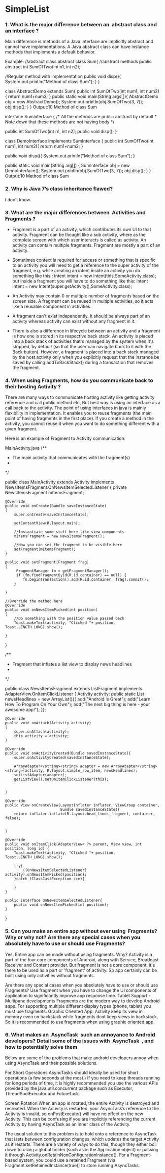 # SimpleList

### 1. What is the major difference between an ​ abstract ​class and an ​ interface ?

Main difference is methods of a Java interface are implicitly abstract and cannot have implementations. A Java abstract class can have instance methods that implements a default behavior.

Example:
//abstract class
abstract class Sum{
   //abstract methods
   public abstract int SumOfTwo(int n1, int n2);
   
   //Regular method with implementation
   public void disp(){
      System.out.println("Method of class Sum");
   }
}

class AbstractDemo extends Sum{
   public int SumOfTwo(int num1, int num2){
	return num1+num2;
   }
   public static void main(String args[]){
      AbstractDemo obj = new AbstractDemo();
      System.out.println(obj.SumOfTwo(3, 7));
      obj.disp();
   }
}
Output:10
Method of class Sum

interface SumInterface
{
   /* All the methods are public abstract by default
    * Note down that these methods are not having body
    */
  
   public int SumOfTwo(int n1, int n2);
   public void disp();
}

class DemoInterface implements SumInterface
{
  public int SumOfTwo(int num1, int num2){
	return num1+num2;
   }
   
   public void disp(){
      System.out.println("Method of class Sum");
   }
   
  public static void main(String arg[])
  {
      SumInterface obj = new DemoInterface();
      System.out.println(obj.SumOfTwo(3, 7));
      obj.disp();
  }
}
Output:10
Method of class Sum

 
### 2. Why is Java 7’s class inheritance flawed?
I don’t know.

### 3. What are the major differences between ​ Activities ​and ​ Fragments ​? 

- Fragment is a part of an activity, which contributes its own UI to that activity. Fragment can be thought like a sub activity, where as the complete screen with which user interacts is called as activity. An activity can contain multiple fragments. Fragment are mostly a part of an activity.

- Sometimes context is required for access or something that is specific to an activity you will need to get a reference to the super activity of the fragment, e.g. while creating an intent inside an activity you do something like this :
    Intent intent = new Intent(this,SomeActivity.class);
but inside a fragment you will have to do something like this:
    Intent intent = new Intent(super.getActivity(),SomeActivity.class);
	
- An Activity may contain 0 or multiple number of fragments based on the screen size. A fragment can be reused in multiple activities, so it acts like a reusable component in activities.

- A fragment can't exist independently. It should be always part of an activity whereas activity can exist without any fragment in it.

- There is also a difference in lifecycle between an activity and a fragment is how one is stored in its respective back stack. An activity is placed into a back stack of activities that's managed by the system when it's stopped, by default (so that the user can navigate back to it with the Back button). However, a fragment is placed into a back stack managed by the host activity only when you explicitly request that the instance be saved by calling addToBackStack() during a transaction that removes the fragment.

### 4. When using Fragments, how do you communicate back to their hosting Activity ​? 
There are many ways to communicate hosting activity like getting activity reference and call public method etc, But best way is using an interface as a call back to the activity. The point of using interfaces in java is mainly flexibility in implementation. It enables you to reuse fragments (the main point of having fragments in the first place). If you create a method in the activity, you cannot reuse it when you want to do something different with a given fragment.

Here is an example of Fragment to Activity communication:

MainActivity.java
/**
 * The main activity that communicates with the fragment(s)
 * 
 */
 
 public class MainActivity extends Activity implements NewsItemsFragment.OnNewsItemSelectedListener
 {
    private NewsItemsFragment mItemsFragment;
 
    @Override
    public void onCreate(Bundle saveInstanceState)
    {
        super.onCreate(saveInstanceState);
 
        setContentView(R.layout.main);
 
        //Instantiate some stuff here like view components
        mItemsFragment = new NewsItemsFragment();
 
        //Now you can set the fragment to be visible here
        setFragment(mItemsFragment);
    }
 
    public void setFragment(Fragment frag)
    {    
         FragmentManager fm = getFragmentManager();   
         if (fm.findFragmentById(R.id.container) == null) {
            fm.beginTransaction().add(R.id.container, frag).commit();
        }
     
    }
 
    //Override the method here
    @Override
    public void onNewsItemPicked(int position)
    {
        //Do something with the position value passed back
        Toast.makeText(activity, "Clicked "+ position, Toast.LENGTH_LONG).show();
        
    }
 }


  
 
 /**
 * Fragment that inflates a list view to display news headlines
 * 
 */
 
 public class NewsItemsFragment extends ListFragment implements AdapterView.OnItemClickListener
 {
    Activity activity;
    public static List<string> newsHeadlines = new ArrayList</string><string>(){{
        add("Android Is Great");
        add("Learn How To Program On Your Own");
        add("The next big thing is here - your awesome app!");
    }};
    
    @Override
    public void onAttach(Activity activity)
    {
        super.onAttach(activity);
        this.activity = activity;
    }
 
    @Override
    public void onActivityCreated(Bundle savedInstanceState){
        super.onActivityCreated(savedInstanceState);
 
        ArrayAdapter</string><string> adapter = new ArrayAdapter</string><string>(activity, R.layout.simple_row_item, newsHeadlines);
        setListAdapter(adapter);
        getListView().setOnItemClickListener(this);
 
 
    }
 
    @Override
    public View onCreateView(LayoutInflater inflater, ViewGroup container,
                             Bundle savedInstanceState){
        return inflater.inflate(R.layout.head_lines_fragment, container, false);
 
 
    }
 
    @Override
    public void onItemClick(AdapterView< ?> parent, View view, int position, long id) {
        Toast.makeText(activity, "Clicked "+ position, Toast.LENGTH_LONG).show();
 
        try{
            ((OnNewsItemSelectedListener) activity).onNewsItemPicked(position);
        }catch (ClassCastException cce){
 
        }
    }
 
    public interface OnNewsItemSelectedListener{
        public void onNewsItemPicked(int position);
    }
 }
 
### 5. Can you make an entire app without ever using ​ Fragments? Why or why not? Are there any special cases when you absolutely have to use or should use Fragments?

Yes, Entire app can be made without using fragments.
Why?
Activity is a part of the four core components of Android, along with Service, Broadcast Receiver and Content provider. But fragment is not a core component, it's there to be used as a part or 'fragment' of activity. Sp app certainly can be built using only activities without fragments.

Are there any special cases when you absolutely have to use or should use Fragments?
Use fragment when you have to change the UI components of application to significantly improve app response time.
Tablet Support - Multipane developments
Fragments are the modern way to develop Android apps. For supporting multiple different display types (phone, tablet) you must use fragments.
Graphic Oriented App:
Activity keep its view in memory even on backstack while fragments dont keep views in backstack. So it is recommended to use fragments when using graphic oriented app.


### 6. What makes an ​ AsyncTask ​ such an annoyance to Android developers? Detail some of the issues with ​ AsyncTask ​ , and how to potentially solve them

Below are some of the problems that make android developers annoy when using AsyncTask and their possible solutions.

For Short Operations
AsyncTasks should ideally be used for short operations (a few seconds at the most.) If you need to keep threads running for long periods of time, it is highly recommended you use the various APIs provided by the java.util.concurrent package such as Executor, ThreadPoolExecutor and FutureTask.

Screen Rotation
When an app is rotated, the entire Activity is destroyed and recreated. When the Activity is restarted, your AsyncTask’s reference to the Activity is invalid, so onPostExecute() will have no effect on the new Activity. This can be confusing if you are implicitly referencing the current Activity by having AsyncTask as an inner class of the Activity.

The usual solution to this problem is to hold onto a reference to AsyncTask that lasts between configuration changes, which updates the target Activity as it restarts. There are a variety of ways to do this, though they either boil down to using a global holder (such as in the Application object) or passing it through Activity.onRetainNonConfigurationInstance(). For a Fragment-based system, you could use a retained Fragment (via Fragment.setRetainedInstance(true)) to store running AsyncTasks.

